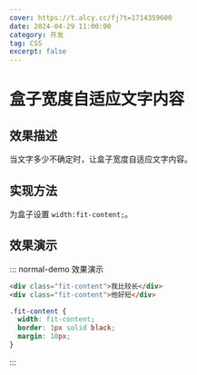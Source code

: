 ```yaml
---
cover: https://t.alcy.cc/fj?t=1714359600
date: 2024-04-29 11:00:00
category: 开发
tag: CSS
excerpt: false
---
```


# 盒子宽度自适应文字内容

## 效果描述

当文字多少不确定时，让盒子宽度自适应文字内容。

## 实现方法

为盒子设置 `width:fit-content;`。

## 效果演示

::: normal-demo 效果演示

```html
<div class="fit-content">我比较长</div>
<div class="fit-content">他好短</div>
```

```css
.fit-content {
  width: fit-content;
  border: 1px solid black;
  margin: 10px;
}
```

:::
